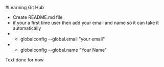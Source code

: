 #Learning Git Hub

 - Create README.md file 
 - if your a first time user then add your email and name so it can take it automatically
 -  - globalconfig --global.email "your email"
 -  - globalconfig --global.name "Your Name"
 
Text done for now